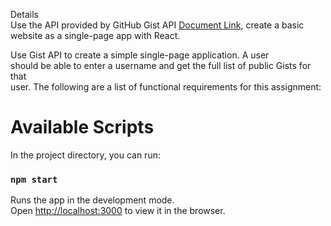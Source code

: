 Details  
Use the API provided by GitHub Gist API [Document Link](https://docs.github.com/en/free-pro-team@latest/rest/reference/gists), create a basic  
website as a single-page app with React.

Use Gist API to create a simple single-page application. A user  
should be able to enter a username and get the full list of public Gists for that  
user. The following are a list of functional requirements for this assignment:

# Available Scripts

In the project directory, you can run:

### `npm start`

Runs the app in the development mode.\
Open [http://localhost:3000](http://localhost:3000) to view it in the browser.
